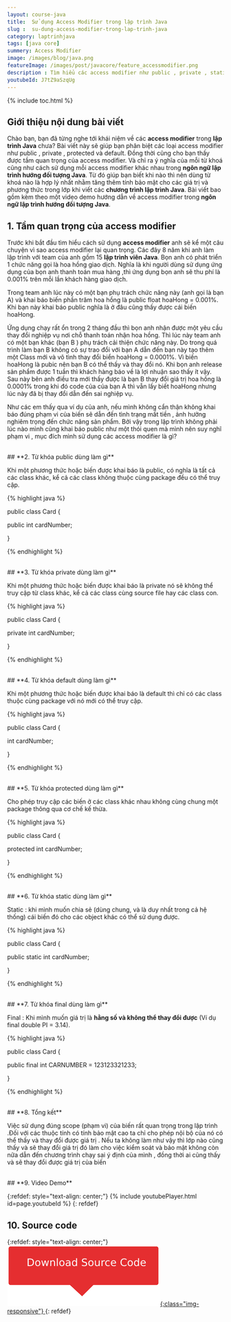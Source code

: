 ```yaml
---
layout: course-java
title:  Sử dụng Access Modifier trong lập trình Java
slug :  su-dung-access-modifier-trong-lap-trinh-java
category: laptrinhjava
tags: [java core]
summery: Access Modifier
image: /images/blog/java.png
featureImage: /images/post/javacore/feature_accessmodifier.png
description : Tìm hiểu các access modifier như public , private , static, default, protected, static, final trong lập trình java. Bài viết cũng chỉ ra được tầm quan trọng của access modifier. Và ý nghĩa của mỗi từ khoá cũng như cách sử dụng mỗi access modifier khác nhau trong lập trình hướng đối tượng java. Từ đó giúp bạn biết được khi nào thì nên dùng từ khoá nào là hợp lý nhất nhằm tăng thêm tính bảo mật cho các giá trị và phương thức trong lớp khi viết các chương trình lập trình Java. 
youtubeId: J7tZ9aSzqUg
---
```


{% include toc.html %}

## **Giới thiệu nội dung bài viết**

Chào bạn, bạn đã từng nghe tới khái niệm về các <b>access modifier</b> trong <b>lập trình Java</b> chưa? Bài viết này sẽ giúp bạn phân biệt các loại access modifier
như public , private , protected và default. Đồng thời cũng cho bạn thấy được tầm quan trọng của access modifier. Và chỉ ra ý nghĩa của mỗi từ khoá cũng như cách sử dụng mỗi access modifier khác nhau trong <b>ngôn ngữ lập trình hướng đối tượng Java</b>. Từ đó giúp bạn biết khi nào thì nên dùng từ khoá nào là hợp lý nhất nhằm tăng thêm tính bảo mật cho các giá trị và phương thức trong lớp khi viết các <b>chương trình lập trình Java</b>. Bài viết bao gồm kèm theo một video demo hướng dẫn về access modifier trong <b>ngôn ngữ lập trình hướng đối tượng Java</b>.

## **1. Tầm quan trọng của access modifier**

Trước khi bắt đầu tìm hiểu cách sử dụng <b>access modifier</b> anh sẽ kể một câu chuyện vì sao access modifier lại quan trọng. Các đây 8 năm khi anh làm lập trình với team của anh gồm 15 <b>lập trình viên Java</b>. Bọn anh có phát triển 1 chức năng gọi là hoa hồng giao dịch. Nghĩa là khi người dùng sử dụng ứng dụng của bọn anh thanh toán mua hàng ,thì ứng dụng bọn anh sẽ thu phí là 0.001% trên mỗi lần khách hàng giao dịch.

Trong team anh lúc này có một bạn phụ trách chức năng này (anh gọi là bạn A) và khai báo biến phần trăm hoa hồng là public float hoaHong = 0.001%. Khi bạn này khai báo public nghĩa là ở đâu cũng thấy được cái biến hoaHong.

Ứng dụng chạy rất ổn trong 2 tháng đầu thì bọn anh nhận được một yêu cầu thay đổi nghiệp vụ nơi chỗ thanh toán nhận hoa hồng. Thì lúc này team anh có một bạn khác (bạn B ) phụ trách cải thiện chức năng này. Do trong quá trình làm bạn B không có sự trao đổi với bạn A dẫn đến bạn này tạo thêm một Class mới và vô tình thay đổi biển hoaHong = 0.0001%. Vì biến hoaHong là pubic nên bạn B có thể thấy và thay đổi nó. Khi bọn anh release sản phẩm được 1 tuần thì khách hàng báo về là lợi nhuận sao thấy ít vậy. Sau này bên anh điều tra mới thấy được là bạn B thay đổi giá trị hoa hồng là 0.0001% trong khi đó code của của bạn A thì vẫn lấy biết hoaHong nhưng lúc này đã bị thay đổi dẫn đến sai nghiệp vụ.

Như các em thấy qua ví dụ của anh, nếu mình không cẩn thận không khai báo đúng phạm vi của biến sẽ dẫn đến tình trạng mất tiền , ảnh hưởng nghiêm trọng đến chức năng sản phẩm. Bởi vậy trong lập trình không phải lúc nào mình cũng khai báo public như một thói quen mà mình nên suy nghĩ phạm vi , mục đích mình sử dụng các access modifier là gì?

<br>
## **2. Từ khóa public dùng làm gì**

Khi một phương thức hoặc biến được khai báo là public, có nghĩa là tất cả các class khác, kể cả các class không thuộc cùng package đều có thể truy cập.

{% highlight java  %}

public class Card {

  public int cardNumber;

}

{% endhighlight %}

<br>
## **3. Từ khóa private  dùng làm gì**

Khi một phương thức hoặc biến được khai báo là private nó sẽ không thể truy cập từ class khác, kể cả các class cùng source file hay các class con.

{% highlight java  %}

public class Card {

  private int cardNumber;

}

{% endhighlight %}

<br>
## **4. Từ khóa default  dùng làm gì**

Khi một phương thức hoặc biến được khai báo là default thì chỉ có các class thuộc cùng package với nó mới có thể truy cập.

{% highlight java  %}

public class Card {

   int cardNumber;

}

{% endhighlight %}

<br>
## **5. Từ khóa protected   dùng làm gì**

Cho phép truy cập các biến ở các class khác nhau không cùng chung một package thông qua cơ chế kế thừa.

{% highlight java  %}

public class Card {

  protected int cardNumber;

}

{% endhighlight %}

<br>
## **6. Từ khóa static dùng làm gì**

Static : khi mình muốn chia sẻ (dùng chung, và là duy nhất trong cả hệ thống) cái biến đó cho các object khác có thể sử dụng được.

{% highlight java  %}

public class Card {

  public static int cardNumber;

}

{% endhighlight %}

<br>
## **7. Từ khóa final  dùng làm gì**

Final : Khi mình muốn giá trị là <b>hằng số và không thể thay đổi được</b> (Ví dụ final double PI = 3.14).

{% highlight java  %}

public class Card {

  public final int CARNUMBER = 123123321233;

}

{% endhighlight %}

<br>
## **8. Tổng kết**

Việc sử dụng đúng scope (phạm vi) của biến rất quan trọng trong lập trình .Đối với các thuộc tính có tính bảo mật cao ta chỉ cho phép nội bộ của nó có thể thấy và thay
đổi được giá trị . Nếu ta không làm như vậy thì lớp nào cũng thấy và sẽ thay đổi giá trị đó làm cho việc kiểm soát và bảo mật không còn nữa dẫn đến chương trình chạy sai ý
định của mình , đồng thời ai cũng thấy và sẽ thay đổi được giá trị của biến

<br>
## **9. Video Demo**  

{:refdef: style="text-align: center;"}
{% include youtubePlayer.html id=page.youtubeId %}
{: refdef}

## **10. Source code**


{:refdef: style="text-align: center;"}
<a href="https://github.com/levunguyen/Java-Access-Modifier" target="_blank"> ![Sourcecode ](/images/icon/githubsource.png){:class="img-responsive"} </a>
{: refdef}
